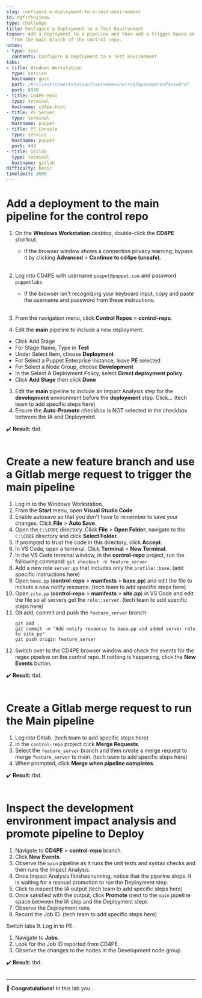 ```yaml
---
slug: configure-a-deployment-to-a-test-environment
id: egfifhvyjeaw
type: challenge
title: Configure a Deployment to a Test Environment
teaser: Add a deployment to a pipeline and then add a trigger based on a merge request
  from the main branch of the control repo.
notes:
- type: text
  contents: Configure A Deployment to a Test Environment
tabs:
- title: Windows Workstation
  type: service
  hostname: guac
  path: /#/client/c/workstation?username=instruqt&password=Passw0rd!
  port: 8080
- title: CD4PE-Host
  type: terminal
  hostname: cd4pe-host
- title: PE Server
  type: terminal
  hostname: puppet
- title: PE Console
  type: service
  hostname: puppet
  port: 443
- title: Gitlab
  type: terminal
  hostname: gitlab
difficulty: basic
timelimit: 3600
---
```

Add a deployment to the main pipeline for the control repo
========
1. On the **Windows Workstation** desktop, double-click the **CD4PE** shortcut.
    - If the browser window shows a connection privacy warning, bypass it by clicking **Advanced** > **Continue to cd4pe (unsafe)**.<br><br>
1. Log into CD4PE with username `puppet@puppet.com` and password `puppetlabs`.
    - If the browser isn't recognizing your keyboard input, copy and paste the username and password from these instructions.<br><br>
1. From the navigation menu, click **Control Repos** > **control-repo**.

2. Edit the **main** pipeline to include a new deployment:
- Click Add Stage
- For Stage Name, Type in **Test**
- Under Select Item, choose **Deployment**
- For Select a Puppet Enterprise Instance, leave **PE** selected
- For Select a Node Group, choose **Development**
- In the Select A Deployment Policy, select **Direct deployment policy**
- Click **Add Stage** then click **Done**

3. Edit the **main** pipeline to include an Impact Analysis step for the **development** environment before the **deployment** step. Click... (tech team to add specific steps here)
4. Ensure the **Auto-Promote** checkbox is NOT selected in the checkbox between the IA and Deployment.

✔️ **Result:** tbd. <br><br>

Create a new feature branch and use a Gitlab merge request to trigger the main pipeline
========
1. Log in to the Windows Workstation.
1. From the **Start** menu, open **Visual Studio Code**.
1. Enable autosave so that you don't have to remember to save your changes. Click **File** > **Auto Save**.
1. Open the `C:\CODE` directory. Click **File** > **Open Folder**, navigate to the `C:\CODE` directory and click **Select Folder**.
1. If prompted to trust the code in this directory, click **Accept**.
1. In VS Code, open a terminal. Click **Terminal** > **New Terminal**.
1. In the VS Code terminal window, in the **control-repo** project, run the following command:
        ```
        git checkout -b feature_server
        ```
3. Add a new role `server.pp` that includes only the `profile::base`. (add specific instructions here)
4. Open `base.pp` (**control-repo** > **manifests** > **base.pp**) and edit the file to include a new notify resource. (tech team to add specific steps here)
5. Open `site.pp` (**control-repo** > **manifests** > **site.pp**) in VS Code and edit the file so all servers get the `role::server`. (tech team to add specific steps here)
6. Git add, commit and push the `feature_server` branch:
    ```
    git add .
    git commit -m "Add notify resource to base.pp and added server role to site.pp"
    git push origin feature_server
    ```
7. Switch over to the CD4PE browser window and check the events for the regex pipeline on the control repo. If nothing is happening, click the **New Events** button.

✔️ **Result:** tbd. <br><br>

Create a Gitlab merge request to run the Main pipeline
========
1. Log into Gitlab. (tech team to add specific steps here)
2. In the `control-repo` project click **Merge Requests**.
3. Select the `feature_server` branch and then create a merge request to merge `feature_server` to main. (tech team to add specific steps here)
4. When prompted, click **Merge when pipeline completes**.

✔️ **Result:** tbd. <br><br>

Inspect the development environment impact analysis and promote pipeline to Deploy
========
1. Navigate to **CD4PE** > **control-repo** branch.
2. Click **New Events**.
3. Observe the `main` pipeline as it runs the unit tests and syntax checks and then runs the Impact Analysis.
4. Once Impact Analysis finishes running, notice that the pipeline stops. It is waiting for a manual promotion to run the Deployment step.
5. Click to inspect the IA output (tech team to add specific steps here)
6. Once satisfied with the output, click **Promote** (next to the `main` pipeline space between the IA step and the Deployment step).
7. Observe the Deployment runs.
8. Record the Job ID. (tech team to add specific steps here)

Switch tabs
9. Log in to PE.
1. Navigate to **Jobs**.
10. Look for the Job ID reported from CD4PE.
11. Observe the changes to the nodes in the Development node group.

✔️ **Result:** tbd. <br><br>

--------
🎈 **Congratulations!** In this lab you...